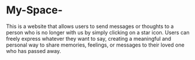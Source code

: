 # My-Space-
This is a website that allows users to send messages or thoughts to a person who is no longer with us by simply clicking on a star icon. Users can freely express whatever they want to say, creating a meaningful and personal way to share memories, feelings, or messages to their loved one who has passed away.
